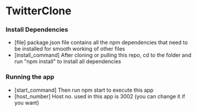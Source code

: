 # TwitterClone

### Install Dependencies
* [file] package.json file contains all the npm dependencies that need to be installed for smooth working of other files
* [install_command] After cloning or pulling this repo, cd to the folder and run "npm install" to install all dependencies

### Running the app
* [start_command] Then run npm start to execute this app
* [host_number] Host no. used in this app is 3002 (you can change it if you want)

